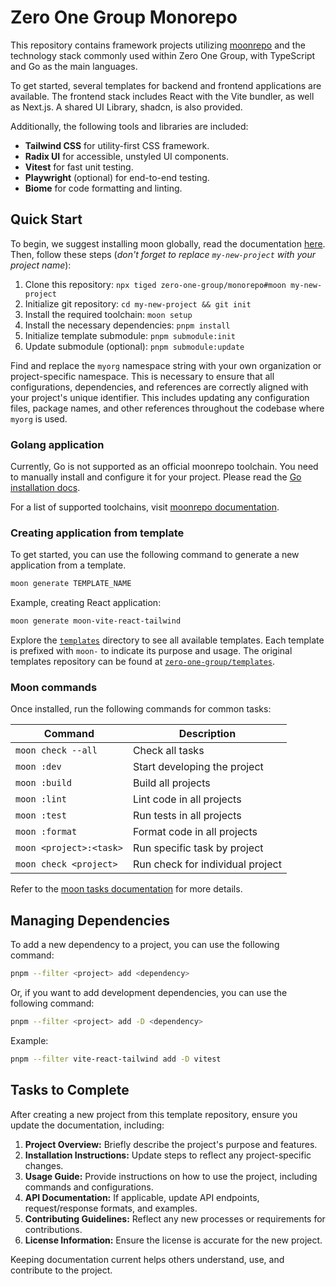 # Zero One Group Monorepo

This repository contains framework projects utilizing [moonrepo][moonrepo] and the technology
stack commonly used within Zero One Group, with TypeScript and Go as the main languages.

To get started, several templates for backend and frontend applications are available.
The frontend stack includes React with the Vite bundler, as well as Next.js. A shared
UI Library, shadcn, is also provided.

Additionally, the following tools and libraries are included:

- **Tailwind CSS** for utility-first CSS framework.
- **Radix UI** for accessible, unstyled UI components.
- **Vitest** for fast unit testing.
- **Playwright** (optional) for end-to-end testing.
- **Biome** for code formatting and linting.

## Quick Start

To begin, we suggest installing moon globally, read the documentation [here](https://moonrepo.dev/docs/install).
Then, follow these steps (_don't forget to replace `my-new-project` with your project name_):

1. Clone this repository: `npx tiged zero-one-group/monorepo#moon my-new-project`
2. Initialize git repository: `cd my-new-project && git init`
3. Install the required toolchain: `moon setup`
4. Install the necessary dependencies: `pnpm install`
5. Initialize template submodule: `pnpm submodule:init`
6. Update submodule (optional): `pnpm submodule:update`

Find and replace the `myorg` namespace string with your own organization or project-specific
namespace. This is necessary to ensure that all configurations, dependencies, and references
are correctly aligned with your project's unique identifier. This includes updating any
configuration files, package names, and other references throughout the codebase where
`myorg` is used.

### Golang application

Currently, Go is not supported as an official moonrepo toolchain. You need to manually
install and configure it for your project. Please read the [Go installation docs][go-docs].

For a list of supported toolchains, visit [moonrepo documentation][moon-toolchain].

### Creating application from template

To get started, you can use the following command to generate a new application from a template.

```sh
moon generate TEMPLATE_NAME
```

Example, creating React application:

```sh
moon generate moon-vite-react-tailwind
```

Explore the [`templates`](./templates/) directory to see all available templates.
Each template is prefixed with `moon-` to indicate its purpose and usage. The original
templates repository can be found at [`zero-one-group/templates`][zog-templates].

### Moon commands

Once installed, run the following commands for common tasks:

| Command                 | Description                      |
|-------------------------|----------------------------------|
| `moon check --all`      | Check all tasks                  |
| `moon :dev`             | Start developing the project     |
| `moon :build`           | Build all projects               |
| `moon :lint`            | Lint code in all projects        |
| `moon :test`            | Run tests in all projects        |
| `moon :format`          | Format code in all projects      |
| `moon <project>:<task>` | Run specific task by project     |
| `moon check <project>`  | Run check for individual project |

Refer to the [moon tasks documentation](https://moonrepo.dev/docs/run-task) for more details.

[moonrepo]: https://moonrepo.dev/

## Managing Dependencies

To add a new dependency to a project, you can use the following command:

```sh
pnpm --filter <project> add <dependency>
```

Or, if you want to add development dependencies, you can use the following command:

```sh
pnpm --filter <project> add -D <dependency>
```

Example:

```sh
pnpm --filter vite-react-tailwind add -D vitest
```

## Tasks to Complete

After creating a new project from this template repository, ensure you update the documentation, including:

1. **Project Overview:** Briefly describe the project's purpose and features.
2. **Installation Instructions:** Update steps to reflect any project-specific changes.
3. **Usage Guide:** Provide instructions on how to use the project, including commands and configurations.
4. **API Documentation:** If applicable, update API endpoints, request/response formats, and examples.
5. **Contributing Guidelines:** Reflect any new processes or requirements for contributions.
6. **License Information:** Ensure the license is accurate for the new project.

Keeping documentation current helps others understand, use, and contribute to the project.

[zog-templates]: https://github.com/zero-one-group/templates
[moon-toolchain]: https://moonrepo.dev/docs/concepts/toolchain
[go-docs]: https://go.dev/doc/install
